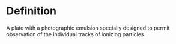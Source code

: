 # Definition

A plate with a photographic emulsion specially designed to permit
observation of the individual tracks of ionizing particles.
